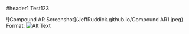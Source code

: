 #header1
Test123

![Compound AR Screenshot](JeffRuddick.github.io/Compound AR1.jpeg)
Format: ![Alt Text](url)
